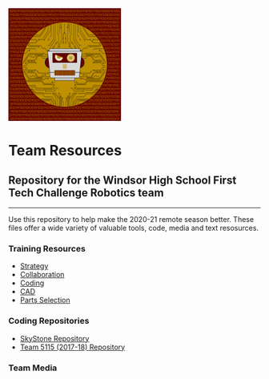 <img src="https://github.com/WindsorHSRobotics/Team_Resources/blob/master/Logos/WHSROBO.png?raw=true" width="225" height="225">

# Team Resources

## Repository for the Windsor High School First Tech Challenge Robotics team
---
Use this repository to help make the 2020-21 remote season better.  These files offer a wide variety of valuable tools, code, media and text resosurces.

### Training Resources

  - [Strategy](https://github.com/WindsorHSRobotics/Team_Resources/blob/master/Strategy.md)
  - [Collaboration](https://github.com/WindsorHSRobotics/Team_Resources/blob/master/Collaboration.md)
  - [Coding](https://github.com/WindsorHSRobotics/Team_Resources/blob/master/Coding.md)
  - [CAD](https://github.com/WindsorHSRobotics/Team_Resources/blob/master/CAD.md)
  - [Parts Selection](https://github.com/WindsorHSRobotics/Team_Resources/blob/master/Parts.md)

### Coding Repositories

  - [SkyStone Repository](https://github.com/FIRST-Tech-Challenge/SkyStone)
  - [Team 5115 (2017-18) Repository](https://github.com/WindsorHSRobotics/team-5115_2017-18)

### Team Media
